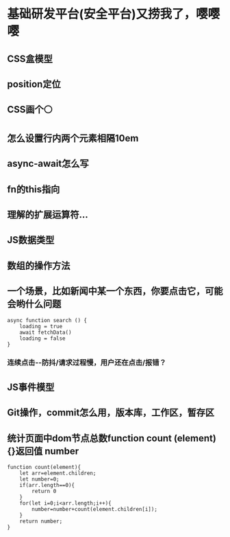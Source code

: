 # 基础研发平台(安全平台)又捞我了，嘤嘤嘤  
## CSS盒模型  
## position定位  
## CSS画个⚪  
## 怎么设置行内两个元素相隔10em    
## async-await怎么写   
## fn的this指向
## 理解的扩展运算符...  
## JS数据类型  
## 数组的操作方法  
## 一个场景，比如新闻中某一个东西，你要点击它，可能会哟什么问题  
```
async function search () {
    loading = true
    await fetchData()
    loading = false
}
```
### 连续点击--防抖/请求过程慢，用户还在点击/报错？
## JS事件模型  
## Git操作，commit怎么用，版本库，工作区，暂存区
## 统计页面中dom节点总数function count (element) {}返回值 number
```
function count(element){
    let arr=element.children;
    let number=0;
    if(arr.length==0){
        return 0
    }
    for(let i=0;i<arr.length;i++){
        number=number+count(element.children[i]);
    }
    return number;
}
```
